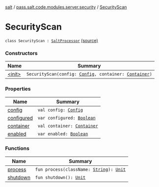 [salt](../../index.md) / [pass.salt.code.modules.server.security](../index.md) / [SecurityScan](./index.md)

# SecurityScan

`class SecurityScan : `[`SaltProcessor`](../../pass.salt.code.modules/-salt-processor/index.md) [(source)](https://github.com/kurbaniec-tgm/salt/tree/master/code/modules/server/security/SecurityScan.kt#L8)

### Constructors

| Name | Summary |
|---|---|
| [&lt;init&gt;](-init-.md) | `SecurityScan(config: `[`Config`](../../pass.salt.code.loader.config/-config/index.md)`, container: `[`Container`](../../pass.salt.code.container/-container/index.md)`)` |

### Properties

| Name | Summary |
|---|---|
| [config](config.md) | `val config: `[`Config`](../../pass.salt.code.loader.config/-config/index.md) |
| [configured](configured.md) | `var configured: `[`Boolean`](https://kotlinlang.org/api/latest/jvm/stdlib/kotlin/-boolean/index.html) |
| [container](container.md) | `val container: `[`Container`](../../pass.salt.code.container/-container/index.md) |
| [enabled](enabled.md) | `var enabled: `[`Boolean`](https://kotlinlang.org/api/latest/jvm/stdlib/kotlin/-boolean/index.html) |

### Functions

| Name | Summary |
|---|---|
| [process](process.md) | `fun process(className: `[`String`](https://kotlinlang.org/api/latest/jvm/stdlib/kotlin/-string/index.html)`): `[`Unit`](https://kotlinlang.org/api/latest/jvm/stdlib/kotlin/-unit/index.html) |
| [shutdown](shutdown.md) | `fun shutdown(): `[`Unit`](https://kotlinlang.org/api/latest/jvm/stdlib/kotlin/-unit/index.html) |
